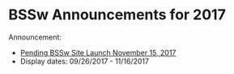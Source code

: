 # BSSw Announcements for 2017

Announcement:
- [Pending BSSw Site Launch November 15, 2017](../../Articles/Blog/PendingBSSwSiteLaunch.md)
- Display dates: 09/26/2017 - 11/16/2017

<!--- 
Announcement:
- [Blog post: Improve user confidence in your software updates](../../Articles/Blog/ImproveUserConfidenceInSwUpdates.md)
- Display dates: 04/12/2017 - 04/16/2017
- Display dates: 04/29/2017 - 10/04/2017
--->

<!--- 
Announcement:
- [Scientific Software Days Conference, April 27-28, 2017](../../Events/Conference.ScientificSoftwareDays17.md)
- Display dates: 04/19/2017 - 10/28/2017
--->

<!--- Notes:
- Listing more one announcement breaks the vehicle. If you choose to promote your announcement over an existing one, please comment out the previous to make it clear what you've replaced
- No announcement scheduled for 4/17/2017 - 4-18/2017 (as an example of days when no announcements are to be posted)
- Support multiple display date ranges for each announcement
- Question: Max length of announcement text?
- Separate announcement files by year
--->
